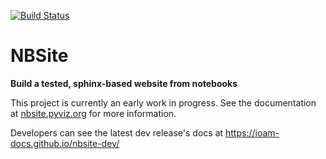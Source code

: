 [![Build Status](https://travis-ci.org/pyviz/nbsite.svg?branch=master)](https://travis-ci.org/pyviz/nbsite)

# NBSite

**Build a tested, sphinx-based website from notebooks**

This project is currently an early work in progress. See the
documentation at [nbsite.pyviz.org](https://nbsite.pyviz.org) for
more information.

Developers can see the latest dev release's docs at
https://ioam-docs.github.io/nbsite-dev/
